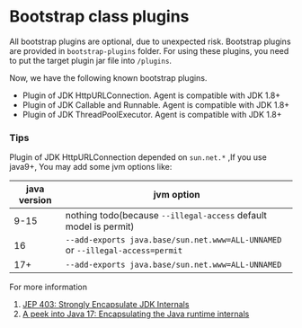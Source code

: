 # Bootstrap class plugins
All bootstrap plugins are optional, due to unexpected risk. Bootstrap plugins are provided in `bootstrap-plugins` folder.
For using these plugins, you need to put the target plugin jar file into `/plugins`.

Now, we have the following known bootstrap plugins.
* Plugin of JDK HttpURLConnection. Agent is compatible with JDK 1.8+
* Plugin of JDK Callable and Runnable. Agent is compatible with JDK 1.8+
* Plugin of JDK ThreadPoolExecutor. Agent is compatible with JDK 1.8+

### Tips
Plugin of JDK HttpURLConnection depended on `sun.net.*` ,If you use java9+, You may add some jvm options like:

| java version | jvm option                                                               |
|--------------|--------------------------------------------------------------------------|
| 9-15         |nothing todo(because `--illegal-access` default model is permit)           |
| 16           |`--add-exports java.base/sun.net.www=ALL-UNNAMED` or `--illegal-access=permit` |
| 17+          |`--add-exports java.base/sun.net.www=ALL-UNNAMED`                              |

For more information 
1. [JEP 403: Strongly Encapsulate JDK Internals](https://openjdk.org/jeps/403)
2. [A peek into Java 17: Encapsulating the Java runtime internals](https://blogs.oracle.com/javamagazine/post/a-peek-into-java-17-continuing-the-drive-to-encapsulate-the-java-runtime-internals)